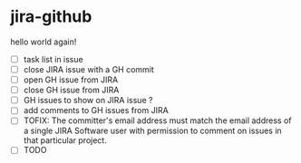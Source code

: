 # jira-github

hello world again! 

- [ ] task list in issue
- [ ] close JIRA issue with a GH commit
- [ ] open GH issue from JIRA
- [ ] close GH issue from JIRA
- [ ] GH issues to show on JIRA issue ?
- [ ] add comments to GH issues from JIRA
- [ ] TOFIX: The committer's email address must match the email address of a single JIRA Software user with permission to comment on issues in that particular project.
- [ ] TODO
